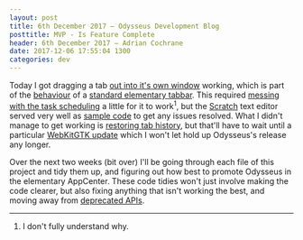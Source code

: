 ```yaml
---
layout: post
title: 6th December 2017 — Odysseus Development Blog
posttitle: MVP - Is Feature Complete
header: 6th December 2017 — Adrian Cochrane
date: 2017-12-06 17:55:04 1300
categories: dev
---
```


Today I got dragging a tab [out into it's own window](http://www.google.com/googlebooks/chrome/small_18.html) working, which is part of the [behaviour](https://github.com/elementary/granite/blob/master/lib/Widgets/DynamicNotebook.vala) of a [standard elementary tabbar](https://valadoc.org/granite/Granite.Widgets.DynamicNotebook.html). This required [messing with the task scheduling](https://valadoc.org/glib-2.0/GLib.Idle.add.html) a little for it to work<sup title="I don't fully understand why">1</sup>, but the [Scratch](https://github.com/elementary/scratch/blob/master/src/Widgets/DocumentView.vala#L246) text editor served very well as [sample code](https://elementary.io/open-source) to get any issues resolved. What I didn't manage to get working is [restoring tab history](https://alcinnz.github.io/Odysseus-support/guides/why-do-tabs-lose-history.html), but that'll have to wait until a particular [WebKitGTK update](https://bugs.webkit.org/show_bug.cgi?id=26517) which I won't let hold up Odysseus's release any longer. 

Over the next two weeks (bit over) I'll be going through each file of this project and tidy them up, and figuring out how best to promote Odysseus in the elementary AppCenter. These code tidies won't just involve making the code clearer, but also fixing anything that isn't working the best, and moving away from [deprecated APIs](https://valadoc.org/granite/Granite.Widgets.AppMenu.html). 

---

1. I don't fully understand why.
